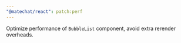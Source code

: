 ```yaml
---
"@matechat/react": patch:perf
---
```


Optimize performance of `BubbleList` component, avoid extra rerender overheads.
